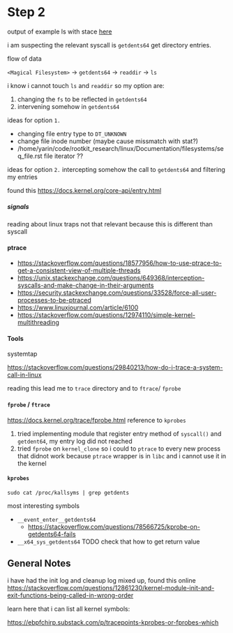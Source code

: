 # Step 2
output of example ls with stace [here](./ls_strace.txt)

i am suspecting the relevant syscall is `getdents64` get directory entries.

flow of data

`<Magical Filesystem>` -> `getdents64` -> `readdir` -> `ls`

i know i cannot touch `ls` and `readdir`
so my option are:
1. changing the `fs` to be reflected in `getdents64`
2. intervening somehow in `getdents64`

ideas for option `1.`
- changing file entry type to `DT_UNKNOWN`
- change file inode number (maybe cause missmatch with stat?)
- /home/yarin/code/rootkit_research/linux/Documentation/filesystems/seq_file.rst file iterator ??

ideas for option `2.`
intercepting somehow the call to `getdents64` and filtering my entries

found this https://docs.kernel.org/core-api/entry.html

 

##### signals
reading about linux traps
not that relevant because this is different than syscall

#### ptrace
- https://stackoverflow.com/questions/18577956/how-to-use-ptrace-to-get-a-consistent-view-of-multiple-threads
- https://unix.stackexchange.com/questions/649368/interception-syscalls-and-make-change-in-their-arguments 
- https://security.stackexchange.com/questions/33528/force-all-user-processes-to-be-ptraced
- https://www.linuxjournal.com/article/6100
- https://stackoverflow.com/questions/12974110/simple-kernel-multithreading

#### Tools 
systemtap

https://stackoverflow.com/questions/29840213/how-do-i-trace-a-system-call-in-linux

reading this lead me to `trace` directory and to `ftrace`/ `fprobe`

#### `fprobe` / `ftrace`
https://docs.kernel.org/trace/fprobe.html
reference to `kprobes`

1. tried implementing module that register entry method of `syscall()` and `getdent64`, my entry log did not reached
2. tried `fprobe` on `kernel_clone` so i could to `ptrace` to every new process that didnot work because `ptrace` wrapper is in `libc` and i cannot use it in the kernel
    
#### `kprobes`
`sudo cat /proc/kallsyms | grep getdents`
    
most interesting symbols

- `__event_enter__getdents64`
    - https://stackoverflow.com/questions/78566725/kprobe-on-getdents64-fails
- `__x64_sys_getdents64`
 TODO check that how to get return value 



## General Notes
i have had the init log and cleanup log mixed up, found this online https://stackoverflow.com/questions/12861230/kernel-module-init-and-exit-functions-being-called-in-wrong-order


learn here that i can list all kernel symbols:

https://ebpfchirp.substack.com/p/tracepoints-kprobes-or-fprobes-which
